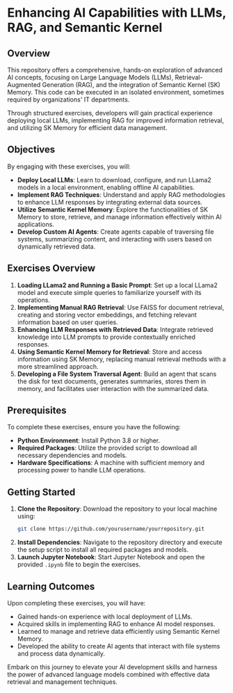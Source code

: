 # Enhancing AI Capabilities with LLMs, RAG, and Semantic Kernel 

## Overview

This repository offers a comprehensive, hands-on exploration of advanced AI concepts, focusing on Large Language Models (LLMs), Retrieval-Augmented Generation (RAG), and the integration of Semantic Kernel (SK) Memory. 
This code can be executed in an isolated environment, sometimes required by organizations' IT departments.

Through structured exercises, developers will gain practical experience deploying local LLMs, implementing RAG for improved information retrieval, and utilizing SK Memory for efficient data management.

## Objectives

By engaging with these exercises, you will:

- **Deploy Local LLMs**: Learn to download, configure, and run LLama2 models in a local environment, enabling offline AI capabilities.
- **Implement RAG Techniques**: Understand and apply RAG methodologies to enhance LLM responses by integrating external data sources.
- **Utilize Semantic Kernel Memory**: Explore the functionalities of SK Memory to store, retrieve, and manage information effectively within AI applications.
- **Develop Custom AI Agents**: Create agents capable of traversing file systems, summarizing content, and interacting with users based on dynamically retrieved data.

## Exercises Overview

1. **Loading LLama2 and Running a Basic Prompt**: Set up a local LLama2 model and execute simple queries to familiarize yourself with its operations.
2. **Implementing Manual RAG Retrieval**: Use FAISS for document retrieval, creating and storing vector embeddings, and fetching relevant information based on user queries.
3. **Enhancing LLM Responses with Retrieved Data**: Integrate retrieved knowledge into LLM prompts to provide contextually enriched responses.
4. **Using Semantic Kernel Memory for Retrieval**: Store and access information using SK Memory, replacing manual retrieval methods with a more streamlined approach.
5. **Developing a File System Traversal Agent**: Build an agent that scans the disk for text documents, generates summaries, stores them in memory, and facilitates user interaction with the summarized data.

## Prerequisites

To complete these exercises, ensure you have the following:

- **Python Environment**: Install Python 3.8 or higher.
- **Required Packages**: Utilize the provided script to download all necessary dependencies and models.
- **Hardware Specifications**: A machine with sufficient memory and processing power to handle LLM operations.

## Getting Started

1. **Clone the Repository**: Download the repository to your local machine using:
   ```bash
   git clone https://github.com/yourusername/yourrepository.git
   ```
2. **Install Dependencies**: Navigate to the repository directory and execute the setup script to install all required packages and models.
3. **Launch Jupyter Notebook**: Start Jupyter Notebook and open the provided `.ipynb` file to begin the exercises.

## Learning Outcomes

Upon completing these exercises, you will have:

- Gained hands-on experience with local deployment of LLMs.
- Acquired skills in implementing RAG to enhance AI model responses.
- Learned to manage and retrieve data efficiently using Semantic Kernel Memory.
- Developed the ability to create AI agents that interact with file systems and process data dynamically.

Embark on this journey to elevate your AI development skills and harness the power of advanced language models combined with effective data retrieval and management techniques. 
